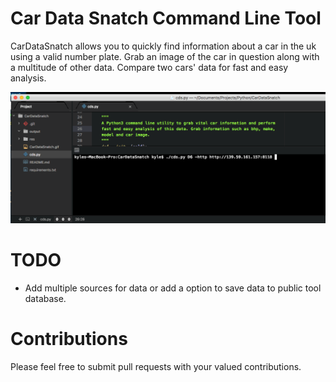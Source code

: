 # Car Data Snatch Command Line Tool

CarDataSnatch allows you to quickly find information about a car in the uk using a valid number plate. Grab an image of the car in question along with a multitude of other data. Compare two cars' data for fast and easy analysis.

![Car Data Snatch GIF](/res/CarDataSnatch.gif)

# TODO
* Add multiple sources for data or add a option to save data to public tool database.

# Contributions
Please feel free to submit pull requests with your valued contributions.
